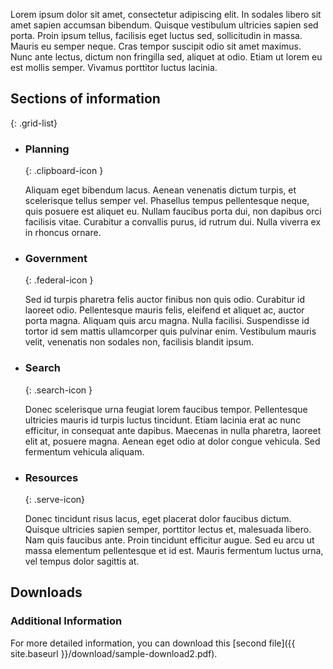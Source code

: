 Lorem ipsum dolor sit amet, consectetur adipiscing elit. In sodales libero sit amet sapien accumsan bibendum. Quisque vestibulum ultricies sapien sed porta. Proin ipsum tellus, facilisis eget luctus sed, sollicitudin in massa. Mauris eu semper neque. Cras tempor suscipit odio sit amet maximus. Nunc ante lectus, dictum non fringilla sed, aliquet at odio. Etiam ut lorem eu est mollis semper. Vivamus porttitor luctus lacinia.

## Sections of information
{: .grid-list}


* ### Planning
  {: .clipboard-icon }

  Aliquam eget bibendum lacus. Aenean venenatis dictum turpis, et scelerisque tellus semper vel. Phasellus tempus pellentesque neque, quis posuere est aliquet eu. Nullam faucibus porta dui, non dapibus orci facilisis vitae. Curabitur a convallis purus, id rutrum dui. Nulla viverra ex in rhoncus ornare.

* ### Government
  {: .federal-icon }

  Sed id turpis pharetra felis auctor finibus non quis odio. Curabitur id laoreet odio. Pellentesque mauris felis, eleifend et aliquet ac, auctor porta magna. Aliquam quis arcu magna. Nulla facilisi. Suspendisse id tortor id sem mattis ullamcorper quis pulvinar enim. Vestibulum mauris velit, venenatis non sodales non, facilisis blandit ipsum.

* ### Search
  {: .search-icon }

  Donec scelerisque urna feugiat lorem faucibus tempor. Pellentesque ultricies mauris id turpis luctus tincidunt. Etiam lacinia erat ac nunc efficitur, in consequat ante dapibus. Maecenas in nulla pharetra, laoreet elit at, posuere magna. Aenean eget odio at dolor congue vehicula. Sed fermentum vehicula aliquam.

* ### Resources
  {: .serve-icon}

  Donec tincidunt risus lacus, eget placerat dolor faucibus dictum. Quisque ultricies sapien semper, porttitor lectus et, malesuada libero. Nam quis faucibus ante. Proin tincidunt efficitur augue. Sed eu arcu ut massa elementum pellentesque et id est. Mauris fermentum luctus urna, vel tempus dolor sagittis at.

## Downloads



### Additional Information
For more detailed information, you can download this [second file]({{ site.baseurl }}/download/sample-download2.pdf).

